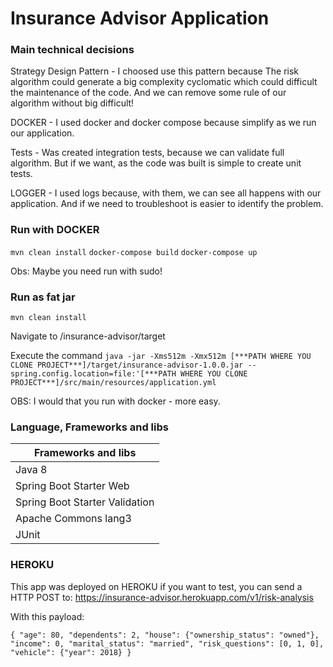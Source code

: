 # Insurance Advisor Application

### Main technical decisions

Strategy Design Pattern - I choosed use this pattern because The risk algorithm could generate a big 
complexity cyclomatic which could difficult the maintenance of the code. And we can remove some rule of our algorithm
without big difficult!

DOCKER - I used docker and docker compose because simplify as we run our application.

Tests - Was created integration tests, because we can validate full algorithm. But if we want, as the code was built
is simple to create unit tests.

LOGGER - I used logs because, with them, we can see all happens with our application. And if we need to troubleshoot is
easier to identify the problem.

### Run with DOCKER

`mvn clean install`
`docker-compose build`
`docker-compose up`

Obs: Maybe you need run with sudo!

### Run as fat jar

`mvn clean install`

Navigate to /insurance-advisor/target

Execute the command `java -jar -Xms512m -Xmx512m [***PATH WHERE YOU CLONE PROJECT***]/target/insurance-advisor-1.0.0.jar --spring.config.location=file:'[***PATH WHERE YOU CLONE PROJECT***]/src/main/resources/application.yml`

OBS: I would that you run with docker - more easy.

### Language, Frameworks and libs

| Frameworks and libs |
| ------ |
| Java 8 |
| Spring Boot Starter Web |
| Spring Boot Starter Validation |
| Apache Commons lang3 |
| JUnit |

### HEROKU

This app was deployed on HEROKU if you want to test, you can send a HTTP POST to: https://insurance-advisor.herokuapp.com/v1/risk-analysis

With this payload:

`
{
  "age": 80,
  "dependents": 2,
  "house": {"ownership_status": "owned"},
  "income": 0,
  "marital_status": "married",
  "risk_questions": [0, 1, 0],
  "vehicle": {"year": 2018}
}
`